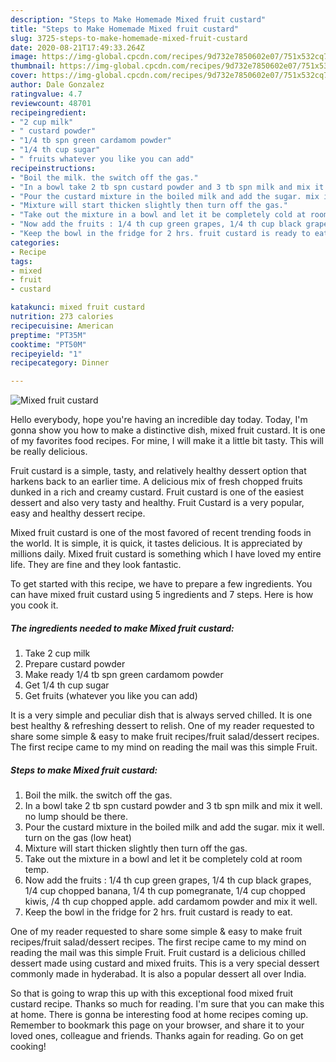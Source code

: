 ```yaml
---
description: "Steps to Make Homemade Mixed fruit custard"
title: "Steps to Make Homemade Mixed fruit custard"
slug: 3725-steps-to-make-homemade-mixed-fruit-custard
date: 2020-08-21T17:49:33.264Z
image: https://img-global.cpcdn.com/recipes/9d732e7850602e07/751x532cq70/mixed-fruit-custard-recipe-main-photo.jpg
thumbnail: https://img-global.cpcdn.com/recipes/9d732e7850602e07/751x532cq70/mixed-fruit-custard-recipe-main-photo.jpg
cover: https://img-global.cpcdn.com/recipes/9d732e7850602e07/751x532cq70/mixed-fruit-custard-recipe-main-photo.jpg
author: Dale Gonzalez
ratingvalue: 4.7
reviewcount: 48701
recipeingredient:
- "2 cup milk"
- " custard powder"
- "1/4 tb spn green cardamom powder"
- "1/4 th cup sugar"
- " fruits whatever you like you can add"
recipeinstructions:
- "Boil the milk. the switch off the gas."
- "In a bowl take 2 tb spn custard powder and 3 tb spn milk and mix it well. no lump should be there."
- "Pour the custard mixture in the boiled milk and add the sugar. mix it well. turn on the gas (low heat)"
- "Mixture will start thicken slightly then turn off the gas."
- "Take out the mixture in a bowl and let it be completely cold at room temp."
- "Now add the fruits : 1/4 th cup green grapes, 1/4 th cup black grapes, 1/4 cup chopped banana, 1/4 th cup pomegranate, 1/4 cup chopped kiwis, /4 th cup chopped apple. add cardamom powder and mix it well."
- "Keep the bowl in the fridge for 2 hrs. fruit custard is ready to eat."
categories:
- Recipe
tags:
- mixed
- fruit
- custard

katakunci: mixed fruit custard 
nutrition: 273 calories
recipecuisine: American
preptime: "PT35M"
cooktime: "PT50M"
recipeyield: "1"
recipecategory: Dinner

---
```



![Mixed fruit custard](https://img-global.cpcdn.com/recipes/9d732e7850602e07/751x532cq70/mixed-fruit-custard-recipe-main-photo.jpg)

Hello everybody, hope you're having an incredible day today. Today, I'm gonna show you how to make a distinctive dish, mixed fruit custard. It is one of my favorites food recipes. For mine, I will make it a little bit tasty. This will be really delicious.

Fruit custard is a simple, tasty, and relatively healthy dessert option that harkens back to an earlier time. A delicious mix of fresh chopped fruits dunked in a rich and creamy custard. Fruit custard is one of the easiest dessert and also very tasty and healthy. Fruit Custard is a very popular, easy and healthy dessert recipe.

Mixed fruit custard is one of the most favored of recent trending foods in the world. It is simple, it is quick, it tastes delicious. It is appreciated by millions daily. Mixed fruit custard is something which I have loved my entire life. They are fine and they look fantastic.


To get started with this recipe, we have to prepare a few ingredients. You can have mixed fruit custard using 5 ingredients and 7 steps. Here is how you cook it.

<!--inarticleads1-->

##### The ingredients needed to make Mixed fruit custard:

1. Take 2 cup milk
1. Prepare  custard powder
1. Make ready 1/4 tb spn green cardamom powder
1. Get 1/4 th cup sugar
1. Get  fruits (whatever you like you can add)


It is a very simple and peculiar dish that is always served chilled. It is one best healthy &amp; refreshing dessert to relish. One of my reader requested to share some simple &amp; easy to make fruit recipes/fruit salad/dessert recipes. The first recipe came to my mind on reading the mail was this simple Fruit. 

<!--inarticleads2-->

##### Steps to make Mixed fruit custard:

1. Boil the milk. the switch off the gas.
1. In a bowl take 2 tb spn custard powder and 3 tb spn milk and mix it well. no lump should be there.
1. Pour the custard mixture in the boiled milk and add the sugar. mix it well. turn on the gas (low heat)
1. Mixture will start thicken slightly then turn off the gas.
1. Take out the mixture in a bowl and let it be completely cold at room temp.
1. Now add the fruits : 1/4 th cup green grapes, 1/4 th cup black grapes, 1/4 cup chopped banana, 1/4 th cup pomegranate, 1/4 cup chopped kiwis, /4 th cup chopped apple. add cardamom powder and mix it well.
1. Keep the bowl in the fridge for 2 hrs. fruit custard is ready to eat.


One of my reader requested to share some simple &amp; easy to make fruit recipes/fruit salad/dessert recipes. The first recipe came to my mind on reading the mail was this simple Fruit. Fruit custard is a delicious chilled dessert made using custard and mixed fruits. This is a very special dessert commonly made in hyderabad. It is also a popular dessert all over India. 

So that is going to wrap this up with this exceptional food mixed fruit custard recipe. Thanks so much for reading. I'm sure that you can make this at home. There is gonna be interesting food at home recipes coming up. Remember to bookmark this page on your browser, and share it to your loved ones, colleague and friends. Thanks again for reading. Go on get cooking!
